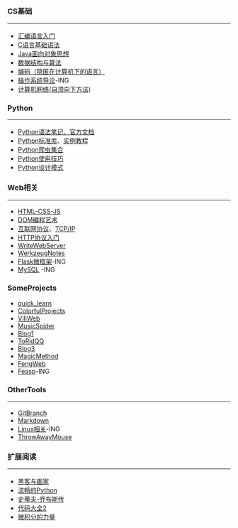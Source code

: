 ### CS基础<hr>
* [汇编语言入门](http://www.ruanyifeng.com/blog/2018/01/assembly-language-primer.html)
* [C语言基础语法](https://github.com/Lns-XueFeng/LearnNoStopping/tree/main/CCCCCCCCc%E8%AF%AD%E8%A8%80)
* [Java面向对象思想](https://github.com/Lns-XueFeng/StartJava)
* [数据结构与算法](https://github.com/Lns-XueFeng/Algorithm)
* [编码（隐匿在计算机下的语言）](https://book.douban.com/subject/4822685/)
* [操作系统导论](https://book.douban.com/subject/33463930/)-ING
* [计算机网络(自顶向下方法)](https://book.douban.com/subject/30280001/)

### Python<hr>
* [Python语法笔记](https://github.com/Lns-XueFeng/LearnNoStopping/tree/main/Python%E8%AF%AD%E6%B3%95%E7%AC%94%E8%AE%B0)[、官方文档](https://docs.python.org/zh-cn/3/tutorial/index.html)
* [Python标准库](https://docs.python.org/zh-cn/3/library/index.html)、[实例教程](https://learnku.com/docs/pymotw)
* [Python爬虫集合](https://github.com/Lns-XueFeng/LearnNoStopping/tree/main/Python%E7%88%AC%E8%99%AB%E6%97%A5%E8%AE%B0)
* [Python使用技巧](https://github.com/Lns-XueFeng/LearnNoStopping/tree/main/Python%E4%BD%BF%E7%94%A8%E6%8A%80%E5%B7%A7)
* [Python设计模式](https://github.com/wklken/py-patterns)

### Web相关<hr>
* [HTML-CSS-JS](https://github.com/Lns-XueFeng/LearnNoStoppingWeb/tree/master/html-css-javascript)
* [DOM编程艺术](https://github.com/Lns-XueFeng/LearnNoStoppingWeb/tree/master/dom-art-program)
* [互联网协议](http://www.ruanyifeng.com/blog/2012/05/internet_protocol_suite_part_i.html)、[TCP/IP](https://www.ruanyifeng.com/blog/2017/06/tcp-protocol.html)
* [HTTP协议入门](https://www.ruanyifeng.com/blog/2016/08/http.html)
* [WriteWebServer](https://github.com/Lns-XueFeng/KnowWebServer)
* [WerkzeugNotes](https://github.com/Lns-XueFeng/WerkzeugNotes)
* [Flask微框架](https://github.com/Lns-XueFeng/LearnNoStopping/tree/main/Python%E5%90%8E%E7%AB%AF%E5%BC%80%E5%8F%91/Flask)-ING
* [MySQL](https://github.com/Lns-XueFeng/LearnNoStopping/blob/main/Python%E8%AF%AD%E6%B3%95%E7%AC%94%E8%AE%B0/2.5.%E6%95%B0%E6%8D%AE%E5%BA%93/3.MySQL_for_Python.md) -ING

### SomeProjects
* [quick_learn](https://github.com/Lns-XueFeng/quick_learn)
* [ColorfulProjects](https://github.com/Lns-XueFeng/ColorfulProjects)
* [ViliWeb](https://github.com/Lns-XueFeng/ViliWeb)
* [MusicSpider](https://github.com/Lns-XueFeng/MusicSpider)
* [Blog1](https://github.com/Lns-XueFeng/WebProjects/tree/master/Blog1)
* [ToRidQQ](https://github.com/Lns-XueFeng/ToRidQQ)
* [Blog3](https://github.com/Lns-XueFeng/Blog3)
* [MagicMethod](https://github.com/Lns-XueFeng/MagicMethod)
* [FengWeb](https://github.com/Lns-XueFeng/FengWeb)
* [Feasp](https://github.com/Lns-XueFeng/Feasp)-ING

### OtherTools<hr>
* [GitBranch](https://learngitbranching.js.org/)
* [Markdown](https://www.runoob.com/markdown/md-tutorial.html)
* [Linux相关](https://github.com/Lns-XueFeng/LearnNoStopping/tree/main/Python%E5%90%8E%E7%AB%AF%E5%BC%80%E5%8F%91/Linux)-ING
* [ThrowAwayMouse](https://github.com/Lns-XueFeng/LearnNoStopping/blob/main/Python%E5%90%8E%E7%AB%AF%E5%BC%80%E5%8F%91/Linux/throw_away_mouse.md)

### 扩展阅读<hr>
* [黑客与画家](https://book.douban.com/subject/6021440/)
* [流畅的Python](https://book.douban.com/subject/27028517/)
* [史蒂夫-乔布斯传](https://book.douban.com/subject/25810506/)
* [代码大全2](https://book.douban.com/subject/35216782/)
* [微积分的力量](https://book.douban.com/subject/35292688/)
